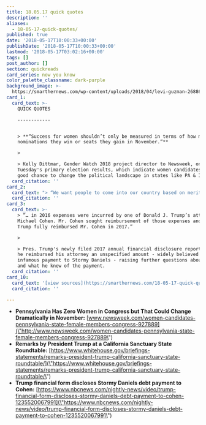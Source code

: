 ```yaml
---
title: 18.05.17 quick quotes
description: ''
aliases:
  - 18-05-17-quick-quotes/
published: true
date: '2018-05-17T10:00:33+00:00'
publishDate: '2018-05-17T10:00:33+00:00'
lastmod: '2018-05-17T03:02:16+00:00'
tags: []
post_author: []
section: quickreads
card_series: now you know
color_palette_classname: dark-purple
background_image: >-
  https://smarthernews.com/wp-content/uploads/2018/04/levi-guzman-268866-unsplash-scaled.jpg
card_1:
  card_text: >-
    QUICK QUOTES

    ------------


    > **“Success for women shouldn’t only be measured in terms of how many
    nominations they win or seats they gain in November.”**

    > 

    > Kelly Dittmar, Gender Watch 2018 project director to Newsweek, on
    Tuesday's primary election results, which indicate women candidates have a
    good chance to change the political landscape in states like PA & ID.
  card_citation: ''
card_2:
  card_text: "> “We want people to come into our country based on merit. Weax19re not looking to keep them out. Weax19re looking to bring them in. We need them.”n> n> Pres. Trump, speaking at the May 16 California Sanctuary State Roundtable discussion, on why he favors a merit-based immigration system."
  card_citation: ''
card_3:
  card_text: >-
    > “… in 2016 expenses were incurred by one of Donald J. Trump’s attorneys,
    Michael Cohen. Mr. Cohen sought reimbursement of those expenses and Mr.
    Trump fully reimbursed Mr. Cohen in 2017.”

    > 

    > Pres. Trump's newly filed 2017 annual financial disclosure report revealed
    he reimbursed his attorney an unspecified amount - widely believed to be the
    infamous payment to Stormy Daniels - raising further questions about when
    and what he knew of the payment.
  card_citation: ''
card_10:
  card_text: '[view sources](https://smarthernews.com/18-05-17-quick-quotes/)'
  card_citation: ''

---
```

*   **Pennsylvania Has Zero Women in Congress but That Could Change Dramatically in November:** [www.newsweek.com/women-candidates-pennsylvania-state-female-members-congress-927889](\"http://www.newsweek.com/women-candidates-pennsylvania-state-female-members-congress-927889\")
*   **Remarks by President Trump at a California Sanctuary State Roundtable:** [https://www.whitehouse.gov/briefings-statements/remarks-president-trump-california-sanctuary-state-roundtable/](\"https://www.whitehouse.gov/briefings-statements/remarks-president-trump-california-sanctuary-state-roundtable/\")
*   **Trump financial form discloses Stormy Daniels debt payment to Cohen:** [https://www.nbcnews.com/nightly-news/video/trump-financial-form-discloses-stormy-daniels-debt-payment-to-cohen-1235520067991](\"https://www.nbcnews.com/nightly-news/video/trump-financial-form-discloses-stormy-daniels-debt-payment-to-cohen-1235520067991\")
